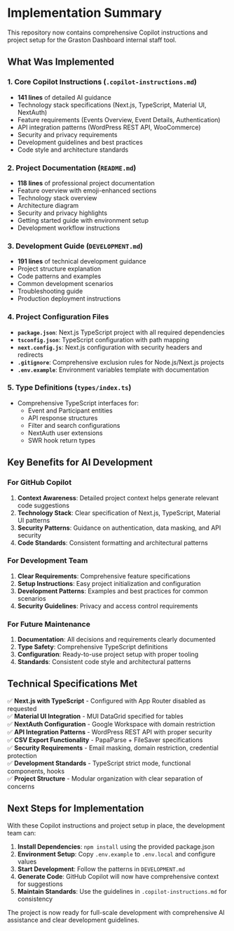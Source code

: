 # Implementation Summary

This repository now contains comprehensive Copilot instructions and project setup for the Graston Dashboard internal staff tool.

## What Was Implemented

### 1. Core Copilot Instructions (`.copilot-instructions.md`)
- **141 lines** of detailed AI guidance
- Technology stack specifications (Next.js, TypeScript, Material UI, NextAuth)
- Feature requirements (Events Overview, Event Details, Authentication)
- API integration patterns (WordPress REST API, WooCommerce)
- Security and privacy requirements
- Development guidelines and best practices
- Code style and architecture standards

### 2. Project Documentation (`README.md`)
- **118 lines** of professional project documentation
- Feature overview with emoji-enhanced sections
- Technology stack overview
- Architecture diagram
- Security and privacy highlights
- Getting started guide with environment setup
- Development workflow instructions

### 3. Development Guide (`DEVELOPMENT.md`)
- **191 lines** of technical development guidance
- Project structure explanation
- Code patterns and examples
- Common development scenarios
- Troubleshooting guide
- Production deployment instructions

### 4. Project Configuration Files
- **`package.json`**: Next.js TypeScript project with all required dependencies
- **`tsconfig.json`**: TypeScript configuration with path mapping
- **`next.config.js`**: Next.js configuration with security headers and redirects
- **`.gitignore`**: Comprehensive exclusion rules for Node.js/Next.js projects
- **`.env.example`**: Environment variables template with documentation

### 5. Type Definitions (`types/index.ts`)
- Comprehensive TypeScript interfaces for:
  - Event and Participant entities
  - API response structures
  - Filter and search configurations
  - NextAuth user extensions
  - SWR hook return types

## Key Benefits for AI Development

### For GitHub Copilot
1. **Context Awareness**: Detailed project context helps generate relevant code suggestions
2. **Technology Stack**: Clear specification of Next.js, TypeScript, Material UI patterns
3. **Security Patterns**: Guidance on authentication, data masking, and API security
4. **Code Standards**: Consistent formatting and architectural patterns

### For Development Team
1. **Clear Requirements**: Comprehensive feature specifications
2. **Setup Instructions**: Easy project initialization and configuration
3. **Development Patterns**: Examples and best practices for common scenarios
4. **Security Guidelines**: Privacy and access control requirements

### For Future Maintenance
1. **Documentation**: All decisions and requirements clearly documented
2. **Type Safety**: Comprehensive TypeScript definitions
3. **Configuration**: Ready-to-use project setup with proper tooling
4. **Standards**: Consistent code style and architectural patterns

## Technical Specifications Met

✅ **Next.js with TypeScript** - Configured with App Router disabled as requested  
✅ **Material UI Integration** - MUI DataGrid specified for tables  
✅ **NextAuth Configuration** - Google Workspace with domain restriction  
✅ **API Integration Patterns** - WordPress REST API with proper security  
✅ **CSV Export Functionality** - PapaParse + FileSaver specifications  
✅ **Security Requirements** - Email masking, domain restriction, credential protection  
✅ **Development Standards** - TypeScript strict mode, functional components, hooks  
✅ **Project Structure** - Modular organization with clear separation of concerns  

## Next Steps for Implementation

With these Copilot instructions and project setup in place, the development team can:

1. **Install Dependencies**: `npm install` using the provided package.json
2. **Environment Setup**: Copy `.env.example` to `.env.local` and configure values
3. **Start Development**: Follow the patterns in `DEVELOPMENT.md`
4. **Generate Code**: GitHub Copilot will now have comprehensive context for suggestions
5. **Maintain Standards**: Use the guidelines in `.copilot-instructions.md` for consistency

The project is now ready for full-scale development with comprehensive AI assistance and clear development guidelines.